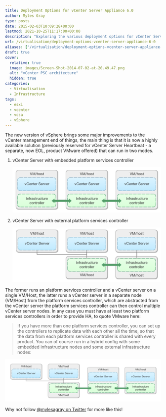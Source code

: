 ```yaml
---
title: Deployment Options for vCenter Server Appliance 6.0
author: Myles Gray
type: posts
date: 2015-02-03T10:09:28+00:00
lastmod: 2021-10-25T11:17:00+00:00
description: "Exploring the various deployment options for vCenter Server Appliance 6.0"
url: /virtualisation/deployment-options-vcenter-server-appliance-6-0
aliases: ["/virtualisation/deployment-options-vcenter-server-appliance-6-0", "/virtualisation/deployment-options-vcenter-server-appliance-6-0/amp", "/software/deployment-options-vcenter-server-appliance-6-0", "/software/deployment-options-vcenter-server-appliance-6-0/amp"]
draft: true
cover:
  relative: true
  image: images/Screen-Shot-2014-07-02-at-20.49.47.png
  alt: "vCenter PSC architecture"
  hidden: true
categories:
  - Virtualisation
  - Infrastructure
tags:
  - esxi
  - vcenter
  - vcsa
  - vSphere
---
```


The new version of vSphere brings some major improvements to the vCenter management end of things, the main thing is that it is now a highly available solution (previously reserved for vCenter Server Heartbeat - a separate, now EOL, product VMware offered) that can run in two modes.

1) vCenter Server with embedded platform services controller

    ![vCenter Server with embedded platform services controller][1]

2) vCenter Server with external platform services controller

    ![vCenter Server with external platform services controller][2]

The former runs an platform services controller and a vCenter server on a single VM/Host, the latter runs a vCenter server in a separate node (VM/Host) from the platform services controller, which are abstracted from the vCenter server the platform services controller can then control multiple vCenter server nodes. In any case you must have at least two platform services controllers in order to provide HA, to quote VMware here:

> If you have more than one platform services controller, you can set up the controllers to replicate data with each other all the time, so that the data from each platform services controller is shared with every product. You can of course run in a hybrid config with some embedded infrastructure nodes and some external infrastructure nodes:

![mixed environment][3]

Why not follow [@mylesagray on Twitter][4] for more like this!

 [1]: images/Screen-Shot-2014-07-02-at-20.26.57.png
 [2]: images/Screen-Shot-2014-07-02-at-20.27.03.png
 [3]: images/Screen-Shot-2014-07-02-at-20.49.47.png
 [4]: https://twitter.com/mylesagray

